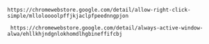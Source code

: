     https://chromewebstore.google.com/detail/allow-right-click-simple/mlloloooolpffjkjaclpfpeednngpjon

     https://chromewebstore.google.com/detail/always-active-window-alwa/ehllkhjndgnlokhomdlhgbineffifcbj
